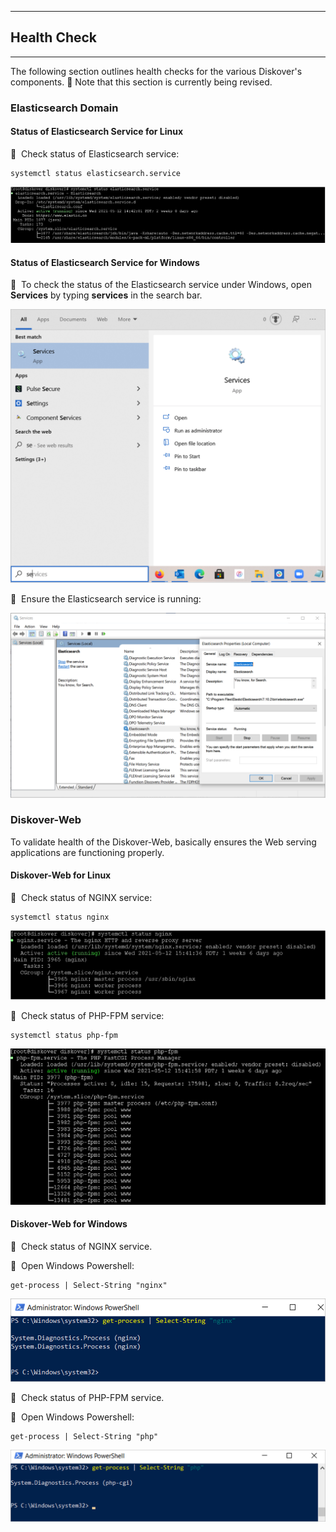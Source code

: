 ___
## Health Check
___

The following section outlines health checks for the various Diskover's components. 🚧 Note that this section is currently being revised.

### Elasticsearch Domain

#### Status of Elasticsearch Service for Linux

🔴 &nbsp;Check status of Elasticsearch  service:
```
systemctl status elasticsearch.service
```

![Image: Health Check of Elasticsearch for Linux](images/image_health_check_linux_elasticsearch.png)

#### Status of Elasticsearch Service for Windows

🔴 &nbsp;To check the status of the Elasticsearch service under Windows, open **Services** by typing **services** in the search bar.

<img src="images/image_health_check_windows_open_services_to_check_elasticsearch.png" width="700">

🔴 &nbsp;Ensure the Elasticsearch service is running:

![Image: Ensure Elasticsearch Service is Running](images/image_health_check_windows_confirm_elasticsearch_is_running.png)


### Diskover-Web

To validate health of the Diskover-Web, basically ensures the Web serving applications are functioning properly.

#### Diskover-Web for Linux

🔴 &nbsp;Check status of NGINX service:
```
systemctl status nginx
```

![Image: Health Check Diskover-Web for Linux](images/image_health_check_linux_diskover_web.png)

🔴 &nbsp;Check status of PHP-FPM service:
```
systemctl status php-fpm
```
![Image: Health Check Diskover-Web for Linux](images/image_aws_customer_deployment_diskover_web_check_status_php_fpm.png)

#### Diskover-Web for Windows

🔴 &nbsp;Check status of NGINX service.

🔴 &nbsp;Open Windows Powershell:
```
get-process | Select-String "nginx"
```

<img src="images/image_health_check_windows_status_nginx.png" width="700">

🔴 &nbsp;Check status of PHP-FPM service.

🔴 &nbsp;Open Windows Powershell:
```
get-process | Select-String "php"
```

<img src="images/image_health_check_windows_status_php.png" width="750">
